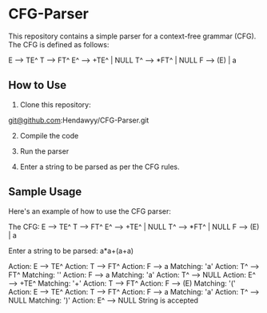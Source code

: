 # CFG-Parser
This repository contains a simple parser for a context-free grammar (CFG). The CFG is defined as follows:

E --> TE^
T --> FT^
E^ --> +TE^ | NULL
T^ --> *FT^ | NULL
F --> (E) | a


## How to Use

1. Clone this repository:

git@github.com:Hendawyy/CFG-Parser.git

2. Compile the code
3. Run the parser

4. Enter a string to be parsed as per the CFG rules.

## Sample Usage

Here's an example of how to use the CFG parser:

The CFG:
E --> TE^
T --> FT^
E^ --> +TE^ | NULL
T^ --> *FT^ | NULL
F --> (E) | a

Enter a string to be parsed: a*a+(a+a)

Action: E --> TE^
Action: T --> FT^
Action: F --> a Matching: 'a'
Action: T^ --> FT^ Matching: ''
Action: F --> a Matching: 'a'
Action: T^ --> NULL
Action: E^ --> +TE^ Matching: '+'
Action: T --> FT^
Action: F --> (E) Matching: '('
Action: E --> TE^
Action: T --> FT^
Action: F --> a Matching: 'a'
Action: T^ --> NULL
Matching: ')'
Action: E^ --> NULL
String is accepted
